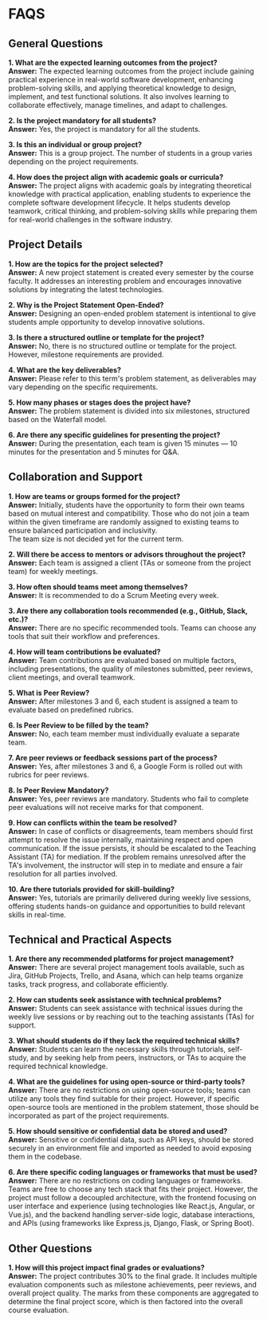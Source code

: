 # FAQS

## General Questions

**1. What are the expected learning outcomes from the project?**  
**Answer:** The expected learning outcomes from the project include gaining practical experience in real-world software development, enhancing problem-solving skills, and applying theoretical knowledge to design, implement, and test functional solutions. It also involves learning to collaborate effectively, manage timelines, and adapt to challenges.

**2. Is the project mandatory for all students?**  
**Answer:** Yes, the project is mandatory for all the students.

**3. Is this an individual or group project?**  
**Answer:** This is a group project. The number of students in a group varies depending on the project requirements.

**4. How does the project align with academic goals or curricula?**  
**Answer:** The project aligns with academic goals by integrating theoretical knowledge with practical application, enabling students to experience the complete software development lifecycle. It helps students develop teamwork, critical thinking, and problem-solving skills while preparing them for real-world challenges in the software industry.

## Project Details

**1. How are the topics for the project selected?**  
**Answer:** A new project statement is created every semester by the course faculty. It addresses an interesting problem and encourages innovative solutions by integrating the latest technologies.

**2. Why is the Project Statement Open-Ended?**  
**Answer:** Designing an open-ended problem statement is intentional to give students ample opportunity to develop innovative solutions.

**3. Is there a structured outline or template for the project?**  
**Answer:** No, there is no structured outline or template for the project. However, milestone requirements are provided.

**4. What are the key deliverables?**  
**Answer:** Please refer to this term's problem statement, as deliverables may vary depending on the specific requirements.

**5. How many phases or stages does the project have?**  
**Answer:** The problem statement is divided into six milestones, structured based on the Waterfall model.

**6. Are there any specific guidelines for presenting the project?**  
**Answer:** During the presentation, each team is given 15 minutes — 10 minutes for the presentation and 5 minutes for Q&A.

## Collaboration and Support

**1. How are teams or groups formed for the project?**  
**Answer:** Initially, students have the opportunity to form their own teams based on mutual interest and compatibility. Those who do not join a team within the given timeframe are randomly assigned to existing teams to ensure balanced participation and inclusivity.  
The team size is not decided yet for the current term.

**2. Will there be access to mentors or advisors throughout the project?**  
**Answer:** Each team is assigned a client (TAs or someone from the project team) for weekly meetings.

**3. How often should teams meet among themselves?**  
**Answer:** It is recommended to do a Scrum Meeting every week.

**3. Are there any collaboration tools recommended (e.g., GitHub, Slack, etc.)?**  
**Answer:** There are no specific recommended tools. Teams can choose any tools that suit their workflow and preferences.

**4. How will team contributions be evaluated?**  
**Answer:** Team contributions are evaluated based on multiple factors, including presentations, the quality of milestones submitted, peer reviews, client meetings, and overall teamwork.

**5. What is Peer Review?**  
**Answer:** After milestones 3 and 6, each student is assigned a team to evaluate based on predefined rubrics.

**6. Is Peer Review to be filled by the team?**  
**Answer:** No, each team member must individually evaluate a separate team.

**7. Are peer reviews or feedback sessions part of the process?**  
**Answer:** Yes, after milestones 3 and 6, a Google Form is rolled out with rubrics for peer reviews.

**8. Is Peer Review Mandatory?**  
**Answer:** Yes, peer reviews are mandatory. Students who fail to complete peer evaluations will not receive marks for that component.

**9. How can conflicts within the team be resolved?**  
**Answer:** In case of conflicts or disagreements, team members should first attempt to resolve the issue internally, maintaining respect and open communication. If the issue persists, it should be escalated to the Teaching Assistant (TA) for mediation. If the problem remains unresolved after the TA's involvement, the instructor will step in to mediate and ensure a fair resolution for all parties involved.

**10. Are there tutorials provided for skill-building?**  
**Answer:** Yes, tutorials are primarily delivered during weekly live sessions, offering students hands-on guidance and opportunities to build relevant skills in real-time.

## Technical and Practical Aspects

**1. Are there any recommended platforms for project management?**  
**Answer:** There are several project management tools available, such as Jira, GitHub Projects, Trello, and Asana, which can help teams organize tasks, track progress, and collaborate efficiently.

**2. How can students seek assistance with technical problems?**  
**Answer:** Students can seek assistance with technical issues during the weekly live sessions or by reaching out to the teaching assistants (TAs) for support.

**3. What should students do if they lack the required technical skills?**  
**Answer:** Students can learn the necessary skills through tutorials, self-study, and by seeking help from peers, instructors, or TAs to acquire the required technical knowledge.

**4. What are the guidelines for using open-source or third-party tools?**  
**Answer:** There are no restrictions on using open-source tools; teams can utilize any tools they find suitable for their project. However, if specific open-source tools are mentioned in the problem statement, those should be incorporated as part of the project requirements.

**5. How should sensitive or confidential data be stored and used?**  
**Answer:** Sensitive or confidential data, such as API keys, should be stored securely in an environment file and imported as needed to avoid exposing them in the codebase.

**6. Are there specific coding languages or frameworks that must be used?**  
**Answer:** There are no restrictions on coding languages or frameworks. Teams are free to choose any tech stack that fits their project. However, the project must follow a decoupled architecture, with the frontend focusing on user interface and experience (using technologies like React.js, Angular, or Vue.js), and the backend handling server-side logic, database interactions, and APIs (using frameworks like Express.js, Django, Flask, or Spring Boot).

## Other Questions

**1. How will this project impact final grades or evaluations?**  
**Answer:** The project contributes 30% to the final grade. It includes multiple evaluation components such as milestone achievements, peer reviews, and overall project quality. The marks from these components are aggregated to determine the final project score, which is then factored into the overall course evaluation.
